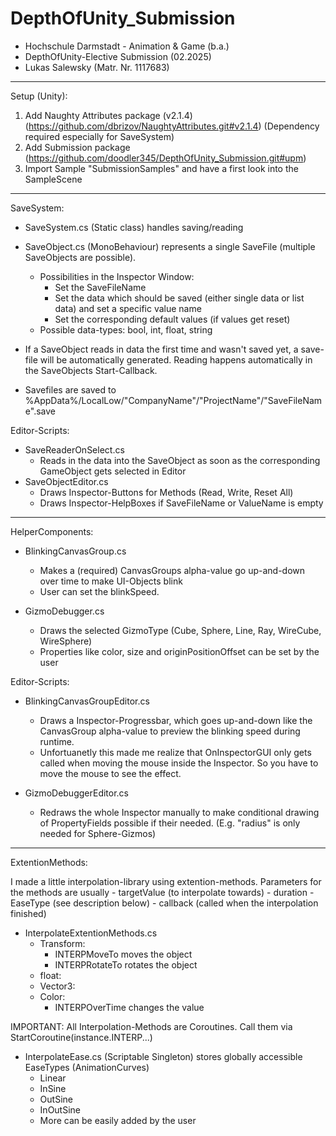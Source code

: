# DepthOfUnity_Submission

- Hochschule Darmstadt - Animation & Game (b.a.)
- DepthOfUnity-Elective Submission (02.2025)
- Lukas Salewsky (Matr. Nr. 1117683)

-------------------------------------------------------------------------------------------------------------------------------------
Setup (Unity):

1. Add Naughty Attributes package (v2.1.4) (https://github.com/dbrizov/NaughtyAttributes.git#v2.1.4) (Dependency required especially for SaveSystem)
2. Add Submission package (https://github.com/doodler345/DepthOfUnity_Submission.git#upm)
3. Import Sample "SubmissionSamples" and have a first look into the SampleScene

-------------------------------------------------------------------------------------------------------------------------------------
SaveSystem:
	
- SaveSystem.cs (Static class) handles saving/reading
- SaveObject.cs (MonoBehaviour) represents a single SaveFile (multiple SaveObjects are possible). 
	- Possibilities in the Inspector Window:
		- Set the SaveFileName
		- Set the data which should be saved (either single data or list data) and set a specific value name
		- Set the corresponding default values (if values get reset)
	- Possible data-types: bool, int, float, string

- If a SaveObject reads in data the first time and wasn't saved yet, a save-file will be automatically generated. 
	Reading happens automatically in the SaveObjects Start-Callback.
- Savefiles are saved to %AppData%/LocalLow/"CompanyName"/"ProjectName"/"SaveFileName".save

Editor-Scripts:

- SaveReaderOnSelect.cs 
	- Reads in the data into the SaveObject as soon as the corresponding GameObject gets selected in Editor
- SaveObjectEditor.cs 
	- Draws Inspector-Buttons for Methods (Read, Write, Reset All)
	- Draws Inspector-HelpBoxes if SaveFileName or ValueName is empty

-------------------------------------------------------------------------------------------------------------------------------------
HelperComponents:

- BlinkingCanvasGroup.cs
	- Makes a (required) CanvasGroups alpha-value go up-and-down over time to make UI-Objects blink
	- User can set the blinkSpeed.

- GizmoDebugger.cs
	- Draws the selected GizmoType (Cube, Sphere, Line, Ray, WireCube, WireSphere)
	- Properties like color, size and originPositionOffset can be set by the user

Editor-Scripts:

- BlinkingCanvasGroupEditor.cs
	- Draws a Inspector-Progressbar, which goes up-and-down like the CanvasGroup alpha-value to preview the blinking speed during runtime.
	- Unfortuanetly this made me realize that OnInspectorGUI only gets called when moving the mouse inside the Inspector. So you have to move the mouse to see the effect.

- GizmoDebuggerEditor.cs
	- Redraws the whole Inspector manually to make conditional drawing of PropertyFields possible if their needed. (E.g. "radius" is only needed for Sphere-Gizmos)
	
-------------------------------------------------------------------------------------------------------------------------------------
ExtentionMethods:

I made a little interpolation-library using extention-methods.
Parameters for the methods are usually
	- targetValue (to interpolate towards)
	- duration
	- EaseType (see description below)
	- callback (called when the interpolation finished)

- InterpolateExtentionMethods.cs 
	- Transform:
		- INTERPMoveTo moves the object  
		- INTERPRotateTo rotates the object 
	- float:
	- Vector3:
	- Color:
		- INTERPOverTime changes the value
		
IMPORTANT: All Interpolation-Methods are Coroutines. Call them via StartCoroutine(instance.INTERP...)

- InterpolateEase.cs (Scriptable Singleton) stores globally accessible EaseTypes (AnimationCurves)
	- Linear
	- InSine
	- OutSine
	- InOutSine
	- More can be easily added by the user
	
	